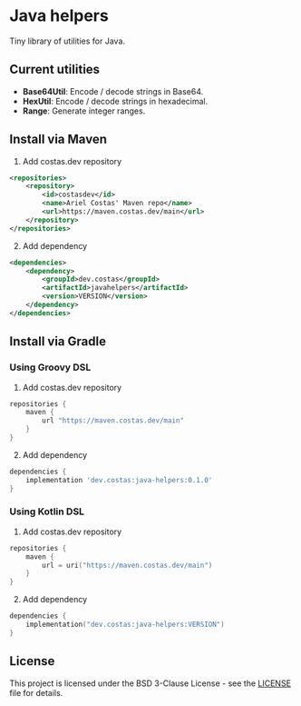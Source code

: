 # Java helpers

Tiny library of utilities for Java.

## Current utilities

- **Base64Util**: Encode / decode strings in Base64.
- **HexUtil**: Encode / decode strings in hexadecimal.
- **Range**: Generate integer ranges.

## Install via Maven

1. Add costas.dev repository

```xml
<repositories>
	<repository>
		<id>costasdev</id>
		<name>Ariel Costas' Maven repo</name>
		<url>https://maven.costas.dev/main</url>
	</repository>
</repositories>
```

2. Add dependency

```xml
<dependencies>
	<dependency>
		<groupId>dev.costas</groupId>
		<artifactId>javahelpers</artifactId>
		<version>VERSION</version>
	</dependency>
</dependencies>
```

## Install via Gradle

### Using Groovy DSL

1. Add costas.dev repository

```groovy
repositories {
	maven {
		url "https://maven.costas.dev/main"
	}
}
```

2. Add dependency

```groovy
dependencies {
	implementation 'dev.costas:java-helpers:0.1.0'
}
```

### Using Kotlin DSL

1. Add costas.dev repository

```kotlin
repositories {
	maven {
		url = uri("https://maven.costas.dev/main")
	}
}
```

2. Add dependency

```kotlin
dependencies {
	implementation("dev.costas:java-helpers:VERSION")
}
```

## License

This project is licensed under the BSD 3-Clause License - see the [LICENSE](LICENSE) file for details.